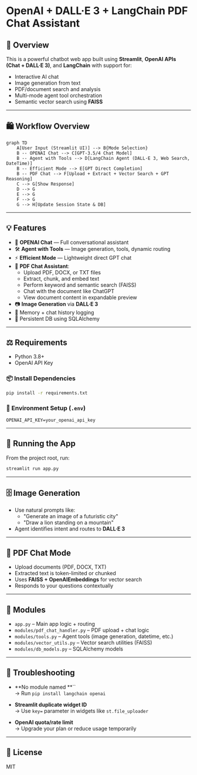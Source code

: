 # OpenAI + DALL·E 3 + LangChain PDF Chat Assistant

## 🧠 Overview

This is a powerful chatbot web app built using **Streamlit**, **OpenAI APIs (Chat + DALL·E 3)**, and **LangChain** with support for:

- Interactive AI chat
- Image generation from text
- PDF/document search and analysis
- Multi-mode agent tool orchestration
- Semantic vector search using **FAISS**

---

## 🛍️ Workflow Overview

```mermaid
graph TD
    A[User Input (Streamlit UI)] --> B{Mode Selection}
    B -- OPENAI Chat --> C[GPT-3.5/4 Chat Model]
    B -- Agent with Tools --> D[LangChain Agent (DALL·E 3, Web Search, DateTime)]
    B -- Efficient Mode --> E[GPT Direct Completion]
    B -- PDF Chat --> F[Upload + Extract + Vector Search + GPT Reasoning]
    C --> G[Show Response]
    D --> G
    E --> G
    F --> G
    G --> H[Update Session State & DB]
```

---

## 💡 Features

- 🔮 **OPENAI Chat** — Full conversational assistant
- 🛠 **Agent with Tools** — Image generation, tools, dynamic routing
- ⚡ **Efficient Mode** — Lightweight direct GPT chat
- 📄 **PDF Chat Assistant**:
  - Upload PDF, DOCX, or TXT files
  - Extract, chunk, and embed text
  - Perform keyword and semantic search (FAISS)
  - Chat with the document like ChatGPT
  - View document content in expandable preview
- 📷 **Image Generation** via **DALL·E 3**
- 🧠 Memory + chat history logging
- 💃 Persistent DB using SQLAlchemy

---

## ⚖️ Requirements

- Python 3.8+
- OpenAI API Key

### 📦 Install Dependencies

```bash
pip install -r requirements.txt
```

### 🔐 Environment Setup (`.env`)

```env
OPENAI_API_KEY=your_openai_api_key
```

---

## 🚀 Running the App

From the project root, run:

```bash
streamlit run app.py
```

---

## 🗄️ Image Generation

- Use natural prompts like:
  - "Generate an image of a futuristic city"
  - "Draw a lion standing on a mountain"
- Agent identifies intent and routes to **DALL·E 3**

---

## 📄 PDF Chat Mode

- Upload documents (PDF, DOCX, TXT)
- Extracted text is token-limited or chunked
- Uses **FAISS + OpenAIEmbeddings** for vector search
- Responds to your questions contextually

---

## 🧹 Modules

- `app.py` – Main app logic + routing
- `modules/pdf_chat_handler.py` – PDF upload + chat logic
- `modules/tools.py` – Agent tools (image generation, datetime, etc.)
- `modules/vector_utils.py` – Vector search utilities (FAISS)
- `modules/db_models.py` – SQLAlchemy models

---

## 🐛 Troubleshooting

- **No module named **``\
  → Run `pip install langchain openai`

- **Streamlit duplicate widget ID**\
  → Use `key=` parameter in widgets like `st.file_uploader`

- **OpenAI quota/rate limit**\
  → Upgrade your plan or reduce usage temporarily

---

## 📜 License

MIT

